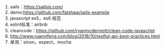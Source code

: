 1. sails：https://sailsjs.com/ 
2. demo:https://github.com/fatshaw/sails-example
3. javascript es5，es6 规范
4. eslint标准：airbnb
5. cleancode：https://github.com/ryanmcdermott/clean-code-javascript
6. http://www.ruanyifeng.com/blog/2018/10/restful-api-best-practices.html
7. 单测：sinon，expect，mocha